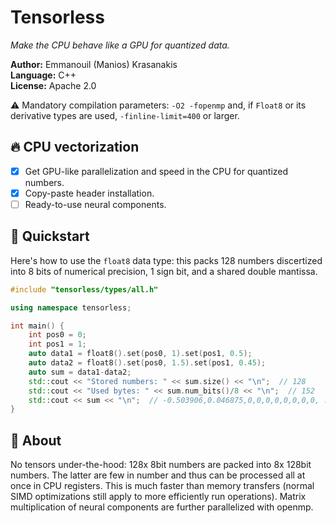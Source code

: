 # Tensorless

*Make the CPU behave like a GPU for quantized data.*

**Author:** Emmanouil (Manios) Krasanakis<br>
**Language:** C++<br>
**License:** Apache 2.0

:warning: Mandatory compilation parameters: `-O2 -fopenmp` and, if `Float8` or its derivative types are used, `-finline-limit=400` or larger.


## :fire: CPU vectorization

- [x] Get GPU-like parallelization and speed in the CPU for quantized numbers.
- [x] Copy-paste header installation.
- [ ] Ready-to-use neural components.

## :rocket: Quickstart

Here's how to use the `float8` data type: 
this packs 128 numbers discertized into 8 bits of numerical precision, 1 sign bit,
and a shared double mantissa.


```cpp
#include "tensorless/types/all.h"

using namespace tensorless;

int main() {
    int pos0 = 0;
    int pos1 = 1;
    auto data1 = float8().set(pos0, 1).set(pos1, 0.5);
    auto data2 = float8().set(pos0, 1.5).set(pos1, 0.45);
    auto sum = data1-data2;
    std::cout << "Stored numbers: " << sum.size() << "\n";  // 128
    std::cout << "Used bytes: " << sum.num_bits()/8 << "\n";  // 152
    std::cout << sum << "\n";  // -0.503906,0.046875,0,0,0,0,0,0,0,0, ... ]
}
```


## :brain: About

No tensors under-the-hood: 128x 8bit numbers are packed into 8x 128bit numbers.
The latter are few in number and thus can be processed all at once in CPU
registers. This is much faster than memory transfers (normal SIMD optimizations
still apply to more efficiently run operations).
Matrix multiplication of neural components are further parallelized with openmp.







